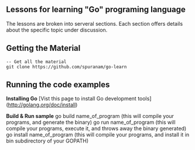 ## Lessons for learning "Go" programing language

The lessons are broken into serveral sections. Each section offers details about the specific topic under discussion.

## Getting the Material

    -- Get all the material
    git clone https://github.com/spuranam/go-learn

## Running the code examples

**Installing Go**
[Vist this page to install Go development tools] (http://golang.org/doc/install)

**Build & Run sample**
go build name_of_program (this will compile your programs, and generate the binary)
go run name_of_program (this will compile your programs, execute it, and throws away the binary generated)
go install name_of_program (this will compile your programs, and install it in bin subdirectory of your GOPATH)
